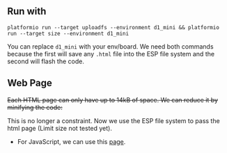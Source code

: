 ## Run with

`platformio run --target uploadfs --environment d1_mini && platformio run --target size --environment d1_mini`

You can replace `d1_mini` with your env/board.
We need both commands because the first will save any `.html` file into the ESP file system and the second will flash the code.

## Web Page

<s> Each HTML page can only have up to 14kB of space. We can reduce it by minifying the code: </s>

This is no longer a constraint. Now we use the ESP file system to pass the html page (Limit size not tested yet).

 - For JavaScript, we can use this [page](https://www.toptal.com/developers/javascript-minifier).


